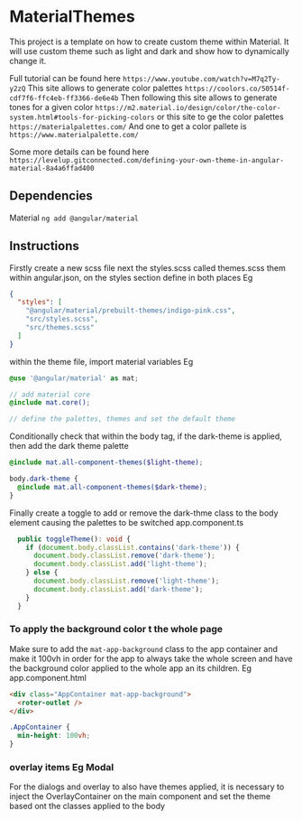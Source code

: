 # MaterialThemes

This project is a template on how to create custom theme within Material.
It will use custom theme such as light and dark and show how to dynamically change it.

Full tutorial can be found here `https://www.youtube.com/watch?v=M7q2Ty-y2zQ`
This site allows to generate color palettes `https://coolors.co/50514f-cdf7f6-ffc4eb-ff3366-de6e4b`
Then following this site allows to generate tones for a given color `https://m2.material.io/design/color/the-color-system.html#tools-for-picking-colors`
or this site to ge the color palettes `https://materialpalettes.com/`
And one to get a color pallete is `https://www.materialpalette.com/`

Some more details can be found here `https://levelup.gitconnected.com/defining-your-own-theme-in-angular-material-8a4a6ffad400`


## Dependencies
Material `ng add @angular/material`

## Instructions
Firstly create a new scss file next the styles.scss called themes.scss
them within angular.json, on the styles section define in both places Eg
```json
{
  "styles": [
    "@angular/material/prebuilt-themes/indigo-pink.css",
    "src/styles.scss",
    "src/themes.scss"
  ]
}
```
within the theme file, import material variables Eg
```scss
@use '@angular/material' as mat;

// add material core
@include mat.core();

// define the palettes, themes and set the default theme
```

Conditionally check that within the body tag, if the dark-theme is applied, then add the dark theme palette
```scss
@include mat.all-component-themes($light-theme);

body.dark-theme {
  @include mat.all-component-themes($dark-theme);
}
```

Finally create a toggle to add or remove the dark-thme class to the body element causing the palettes to be switched
app.component.ts
```ts
  public toggleTheme(): void {
    if (document.body.classList.contains('dark-theme')) {
      document.body.classList.remove('dark-theme');
      document.body.classList.add('light-theme');
    } else {
      document.body.classList.remove('light-theme');
      document.body.classList.add('dark-theme');
    }
  }
```

### To apply the background color t the whole page
Make sure to add the `mat-app-background` class to the app container and make it 100vh in order for the app to always 
take the whole screen and have the background color applied to the whole app an its children.
Eg app.component.html
```html
<div class="AppContainer mat-app-background">
  <roter-outlet />
</div>
```

```scss
.AppContainer {
  min-height: 100vh;
}
```
### overlay items Eg Modal
For the dialogs and overlay to also have themes applied, it is necessary to inject the OverlayContainer on 
the main component and set the theme based ont the classes applied to the body 
